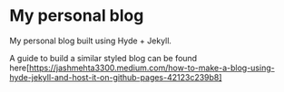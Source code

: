 # My personal blog

My personal blog built using Hyde + Jekyll. 

A guide to build a similar styled blog can be found here[https://jashmehta3300.medium.com/how-to-make-a-blog-using-hyde-jekyll-and-host-it-on-github-pages-42123c239b8]